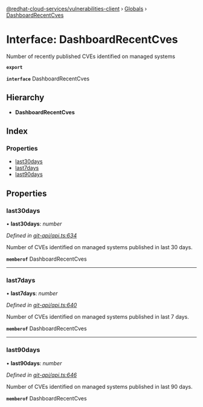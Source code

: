 [@redhat-cloud-services/vulnerabilities-client](../README.md) › [Globals](../globals.md) › [DashboardRecentCves](dashboardrecentcves.md)

# Interface: DashboardRecentCves

Number of recently published CVEs identified on managed systems

**`export`** 

**`interface`** DashboardRecentCves

## Hierarchy

* **DashboardRecentCves**

## Index

### Properties

* [last30days](dashboardrecentcves.md#last30days)
* [last7days](dashboardrecentcves.md#last7days)
* [last90days](dashboardrecentcves.md#last90days)

## Properties

###  last30days

• **last30days**: *number*

*Defined in [git-api/api.ts:634](https://github.com/RedHatInsights/javascript-clients.gi/blob/master/packages/vulnerabilities/git-api/api.ts#L634)*

Number of CVEs identified on managed systems published in last 30 days.

**`memberof`** DashboardRecentCves

___

###  last7days

• **last7days**: *number*

*Defined in [git-api/api.ts:640](https://github.com/RedHatInsights/javascript-clients.gi/blob/master/packages/vulnerabilities/git-api/api.ts#L640)*

Number of CVEs identified on managed systems published in last 7 days.

**`memberof`** DashboardRecentCves

___

###  last90days

• **last90days**: *number*

*Defined in [git-api/api.ts:646](https://github.com/RedHatInsights/javascript-clients.gi/blob/master/packages/vulnerabilities/git-api/api.ts#L646)*

Number of CVEs identified on managed systems published in last 90 days.

**`memberof`** DashboardRecentCves
